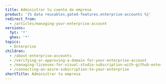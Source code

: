 ```yaml
---
title: Administrar tu cuenta de empresa
product: '{% data reusables.gated-features.enterprise-accounts %}'
redirect_from:
  - /articles/managing-your-enterprise-account
versions:
  fpt: '*'
  ghes: '*'
topics:
  - Enterprise
children:
  - /about-enterprise-accounts
  - /verifying-or-approving-a-domain-for-your-enterprise-account
  - /managing-licenses-for-visual-studio-subscription-with-github-enterprise
  - /connecting-an-azure-subscription-to-your-enterprise
shortTitle: Administrar tu empresa
---
```


